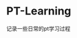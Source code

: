 





























































































# PT-Learning
记录一些日常的pt学习过程
